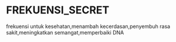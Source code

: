 # FREKUENSI_SECRET
frekuensi untuk kesehatan,menambah kecerdasan,penyembuh rasa sakit,meningkatkan semangat,memperbaiki DNA
